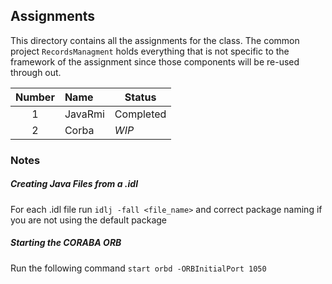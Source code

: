 ## Assignments
This directory contains all the assignments for the class. The common project `RecordsManagment` holds everything that is not specific to the framework of the assignment since those components will be re-used through out.

**Number** | **Name** | **Status**
:---: | :--- | ---
1 | JavaRmi | Completed
2 | Corba | _WIP_

### Notes
##### Creating Java Files from a .idl
For each .idl file run `idlj -fall <file_name>` and correct package naming if you are not using the default package

##### Starting the CORABA ORB
Run the following command `start orbd -ORBInitialPort 1050`
